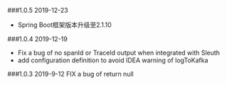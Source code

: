 ###1.0.5 2019-12-23
* Spring Boot框架版本升级至2.1.10

###1.0.4 2019-12-19
* Fix a bug of no spanId or TraceId output when integrated with Sleuth
* add configuration definition to avoid IDEA warning of logToKafka

###1.0.3 2019-9-12
FIX a bug of return null